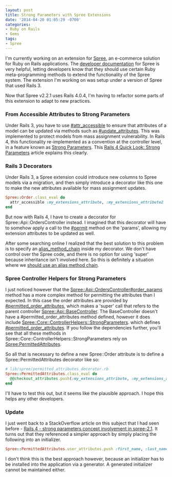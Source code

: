 ```yaml
---
layout: post
title: Strong Parameters with Spree Extensions
date: '2014-04-20 01:05:29 -0700'
categories:
- Ruby on Rails
- Gems
tags:
- Spree
---
```

I'm currently working on an extension for [Spree], an e-commerce solution for
Ruby on Rails applications. The [developer documentation] for Spree is very
helpful, letting developers know that they should use certain Ruby
meta-programming methods to extend the functionality of the Spree system. The
extension I'm working on was setup under a version of Spree that used Rails 3.

Now that Spree v2.2.1 uses Rails 4.0.4, I'm having to refactor some parts of
this extension to adapt to new practices.

[Spree]: https://github.com/spree/spree
[developer documentation]: http://guides.spreecommerce.com/developer/

### From Accessible Attributes to Strong Parameters

Under Rails 3, you have to use [#attr_accessible] to ensure that attributes of a
model can be updated via methods such as [#update_attributes]. This was
implemented to protect models from mass assignment vulnerability. In Rails 4,
this functionality re-implemented as a convention at the controller level, in a
feature known as [Strong Parameters]. This
[Rails 4 Quick Look: Strong Parameters] article explains this clearly.

[#attr_accessible]: http://apidock.com/rails/ActiveModel/MassAssignmentSecurity/ClassMethods/attr_accessible
[#update_attributes]: http://apidock.com/rails/ActiveResource/Base/update_attributes
[Strong Parameters]: http://apidock.com/rails/ActionController/StrongParameters
[Rails 4 Quick Look: Strong Parameters]: http://www.sitepoint.com/rails-4-quick-look-strong-parameters/

### Rails 3 Decorators

Under Rails 3, a Spree extension could introduce new columns to Spree models via
a migration, and then simply introduce a decorator like this one to make the new
attributes available for mass assignment updates.

``` ruby
Spree::Order.class_eval do
  attr_accessible :my_extensions_attribute, :my_extensions_attribute2
end
```

But now with Rails 4, I have to create a decorator for
Spree::Api::OrdersController instead. I imagined that this decorator will have
to somehow apply a call to the [#permit] method on the 'params', allowing my
extension attributes to be updated as well.

After some searching online I realized that the best solution to this problem is
to specify an [alias_method_chain] inside my decorator. We don't have control
over the Spree code, and there is no option for using 'super' because
inheritance isn't involved here. So this is definitely a situation where we
[should use an alias method chain].

[#permit]: http://apidock.com/rails/ActionController/Parameters/permit
[alias_method_chain]: http://apidock.com/rails/Module/alias_method_chain
[should use an alias method chain]: http://erniemiller.org/2011/02/03/when-to-use-alias_method_chain/

### Spree Controller Helpers for Strong Parameters

I just noticed however that the [Spree::Api::OrdersController#order_params]
method has a more complex method for permitting the attributes than I expected.
In this case the order attributes are provided by [#permitted_order_attributes],
which makes a 'super' call that refers to the parent controller
[Spree::Api::BaseController]. The BaseController doesn't have a
\#permitted_order_attributes method defined, however it does include
[Spree::Core::ControllerHelpers::StrongParameters]. which defines
[#permitted_order_attributes]. If you follow the dependencies further, you'll
see that all these methods in Spree::Core::ControllerHelpers::StrongParameters
rely on [Spree:PermittedAttributes].

So all that is necessary to define a new Spree::Order attribute is to define a
Spree::PermittedAttributes decorator like so:

```ruby
# lib/spree/permitted_attributes_decorator.rb
Spree::PermittedAttributes.class_eval do
  @@checkout_attributes.push(:my_extensions_attribute, :my_extensions_attribute2)
end
```

I'll have to test this out, but it seems like the plausible approach. I hope
this helps any other developers.

[Spree::Api::OrdersController#order_params]: https://github.com/spree/spree/blob/e2bd38d4/api/app/controllers/spree/api/orders_controller.rb#L93
[#permitted_order_attributes]: https://github.com/spree/spree/blob/e2bd38d4/api/app/controllers/spree/api/orders_controller.rb#L107
[Spree::Api::BaseController]: https://github.com/spree/spree/blob/e2bd38d4/api/app/controllers/spree/api/base_controller.rb
[Spree::Core::ControllerHelpers::StrongParameters]: https://github.com/spree/spree/blob/e2bd38d4/core/lib/spree/core/controller_helpers/strong_parameters.rb
[#permitted_order_attributes]: https://github.com/spree/spree/blob/e2bd38d4/core/lib/spree/core/controller_helpers/strong_parameters.rb#L28
[Spree:PermittedAttributes]: https://github.com/spree/spree/blob/e2bd38d4/core/lib/spree/permitted_attributes.rb

### Update

I just went back to a StackOverflow article on this subject that I had seen
before - [Rails 4 - strong parameters concept involvement in spree-2.1]. It
turns out that they referenced a simpler approach by simply placing the
following into an initializer.

``` ruby
Spree::PermittedAttributes.user_attributes.push :first_name, :last_name
```

I don't think this is the best approach however, because an initializer has to
be installed into the application via a generator. A generated initializer
cannot be maintained either.

[Rails 4 - strong parameters concept involvement in spree-2.1]: http://stackoverflow.com/questions/19924702/rails-4-strong-parameters-concept-involvement-in-spree-2-1
